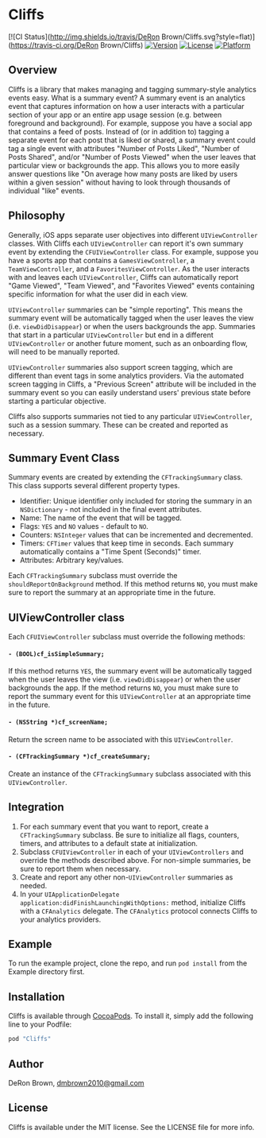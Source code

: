 # Cliffs

[![CI Status](http://img.shields.io/travis/DeRon Brown/Cliffs.svg?style=flat)](https://travis-ci.org/DeRon Brown/Cliffs)
[![Version](https://img.shields.io/cocoapods/v/Cliffs.svg?style=flat)](http://cocoapods.org/pods/Cliffs)
[![License](https://img.shields.io/cocoapods/l/Cliffs.svg?style=flat)](http://cocoapods.org/pods/Cliffs)
[![Platform](https://img.shields.io/cocoapods/p/Cliffs.svg?style=flat)](http://cocoapods.org/pods/Cliffs)

## Overview

Cliffs is a library that makes managing and tagging summary-style analytics events
easy. What is a summary event? A summary event is an analytics event that captures
information on how a user interacts with a particular section of your app or an entire
app usage session (e.g. between foreground and background). For example, suppose you
have a social app that contains a feed of posts. Instead of (or in addition to) tagging
a separate event for each post that is liked or shared, a summary event could tag a
single event with attributes "Number of Posts Liked", "Number of Posts Shared", and/or
"Number of Posts Viewed" when the user leaves that particular view or backgrounds the
app. This allows you to more easily answer questions like "On average how many posts
are liked by users within a given session" without having to look through thousands of
individual "like" events.

## Philosophy

Generally, iOS apps separate user objectives into different `UIViewController` classes.
With Cliffs each `UIViewController` can report it's own summary event by extending
the `CFUIViewController` class. For example, suppose you have a sports app that contains
a `GamesViewController`, a `TeamViewController`, and a `FavoritesViewController`. As
the user interacts with and leaves each `UIViewController`, Cliffs can automatically
report "Game Viewed", "Team Viewed", and "Favorites Viewed" events containing specific
information for what the user did in each view.

`UIViewController` summaries can be "simple reporting". This means the summary event
will be automatically tagged when the user leaves the view (i.e. `viewDidDisappear`)
or when the users backgrounds the app. Summaries that start in a particular
`UIViewController` but end in a different `UIViewController` or another future moment,
such as an onboarding flow, will need to be manually reported.

`UIViewController` summaries also support screen tagging, which are different than
event tags in some analytics providers. Via the automated screen tagging in Cliffs,
a "Previous Screen" attribute will be included in the summary event so
you can easily understand users' previous state before starting a particular objective.

Cliffs also supports summaries not tied to any particular `UIViewController`, such
as a session summary. These can be created and reported as necessary.

## Summary Event Class

Summary events are created by extending the `CFTrackingSummary` class. This class
supports several different property types.
* Identifier: Unique identifier only included for storing the summary in an
`NSDictionary` - not included in the final event attributes.
* Name: The name of the event that will be tagged.
* Flags: `YES` and `NO` values - default to `NO`.
* Counters: `NSInteger` values that can be incremented and decremented.
* Timers: `CFTimer` values that keep time in seconds. Each summary automatically
contains a "Time Spent (Seconds)" timer.
* Attributes: Arbitrary key/values.

Each `CFTrackingSummary` subclass must override the `shouldReportOnBackground`
method. If this method returns `NO`, you must make sure to report the summary
at an appropriate time in the future.

## UIViewController class

Each `CFUIViewController` subclass must override the following methods:

#### `- (BOOL)cf_isSimpleSummary;`

If this method returns `YES`, the summary event will be automatically tagged when
the user leaves the view (i.e. `viewDidDisappear`) or when the user backgrounds the
app. If the method returns `NO`, you must make sure to report the summary event for
this `UIViewController` at an appropriate time in the future.

#### `- (NSString *)cf_screenName;`

Return the screen name to be associated with this `UIViewController`.

#### `- (CFTrackingSummary *)cf_createSummary;`

Create an instance of the `CFTrackingSummary` subclass associated with this
`UIViewController`.

## Integration

1. For each summary event that you want to report, create a `CFTrackingSummary`
subclass. Be sure to initialize all flags, counters, timers, and attributes to
a default state at initialization.
2. Subclass `CFUIViewController` in each of your `UIViewControllers` and override
the methods described above. For non-simple summaries, be sure to report them when
necessary.
3. Create and report any other non-`UIViewController` summaries as needed.
4. In your `UIApplicationDelegate` `application:didFinishLaunchingWithOptions:` method,
initialize Cliffs with a `CFAnalytics` delegate. The `CFAnalytics` protocol connects
Cliffs to your analytics providers.

## Example

To run the example project, clone the repo, and run `pod install` from the Example directory first.

## Installation

Cliffs is available through [CocoaPods](http://cocoapods.org). To install
it, simply add the following line to your Podfile:

```ruby
pod "Cliffs"
```

## Author

DeRon Brown, dmbrown2010@gmail.com

## License

Cliffs is available under the MIT license. See the LICENSE file for more info.
